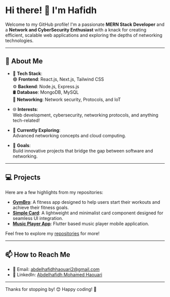 # Hi there! 👋 I'm Hafidh

Welcome to my GitHub profile! I'm a passionate **MERN Stack Developer** and a **Network and CyberSecurity Enthusiast** with a knack for creating efficient, scalable web applications and exploring the depths of networking technologies.

---

## 🚀 About Me

- 🔧 **Tech Stack**:  
  🟢 **Frontend**: React.js, Next.js, Tailwind CSS  
  ⚙️ **Backend**: Node.js, Express.js  
  🛢️ **Database**: MongoDB, MySQL  
  📡 **Networking**: Network security, Protocols, and IoT  

- 🌐 **Interests**:  
  Web development, cybersecurity, networking protocols, and anything tech-related!  

- 🌱 **Currently Exploring**:  
  Advanced networking concepts and cloud computing.

- 🎯 **Goals**:  
  Build innovative projects that bridge the gap between software and networking.

---

## 💻 Projects

Here are a few highlights from my repositories:  
- **[GymBro](https://github.com/7afidhou/gymbro)**: A fitness app designed to help users start their workouts and achieve their fitness goals.  
- **[Simple Card](https://github.com/7afidhou/Card)**: A lightweight and minimalist card component designed for seamless UI integration.  
- **[Music Player App](https://github.com/7afidhou/MusicPlayerApp)**: Flutter based music player mobile application. 


Feel free to explore my [repositories](https://github.com/7afidhou?tab=repositories) for more!  


---

## 📫 How to Reach Me
- 📧 Email: [abdelhafidhhaouari2@gmail.com](mailto:abdelhafidhhaouari2@gmail.com)
- 💼 LinkedIn: [Abdelhafidh Mohamed Haouari](https://www.linkedin.com/in/abdelhafidh-mohamed-haouari-51283a314/)

---

Thanks for stopping by! 😊 Happy coding! 🚀
